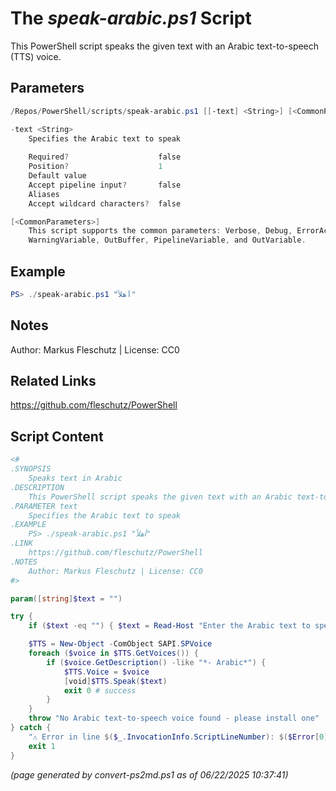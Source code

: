 The *speak-arabic.ps1* Script
===========================

This PowerShell script speaks the given text with an Arabic text-to-speech (TTS) voice.

Parameters
----------
```powershell
/Repos/PowerShell/scripts/speak-arabic.ps1 [[-text] <String>] [<CommonParameters>]

-text <String>
    Specifies the Arabic text to speak
    
    Required?                    false
    Position?                    1
    Default value                
    Accept pipeline input?       false
    Aliases                      
    Accept wildcard characters?  false

[<CommonParameters>]
    This script supports the common parameters: Verbose, Debug, ErrorAction, ErrorVariable, WarningAction, 
    WarningVariable, OutBuffer, PipelineVariable, and OutVariable.
```

Example
-------
```powershell
PS> ./speak-arabic.ps1 "أهلاً"

```

Notes
-----
Author: Markus Fleschutz | License: CC0

Related Links
-------------
https://github.com/fleschutz/PowerShell

Script Content
--------------
```powershell
<#
.SYNOPSIS
	Speaks text in Arabic
.DESCRIPTION
	This PowerShell script speaks the given text with an Arabic text-to-speech (TTS) voice.
.PARAMETER text
	Specifies the Arabic text to speak
.EXAMPLE
	PS> ./speak-arabic.ps1 "أهلاً"
.LINK
	https://github.com/fleschutz/PowerShell
.NOTES
	Author: Markus Fleschutz | License: CC0
#>

param([string]$text = "")

try {
	if ($text -eq "") { $text = Read-Host "Enter the Arabic text to speak" }

	$TTS = New-Object -ComObject SAPI.SPVoice
	foreach ($voice in $TTS.GetVoices()) {
		if ($voice.GetDescription() -like "*- Arabic*") { 
			$TTS.Voice = $voice
			[void]$TTS.Speak($text)
			exit 0 # success
		}
	}
	throw "No Arabic text-to-speech voice found - please install one"
} catch {
	"⚠️ Error in line $($_.InvocationInfo.ScriptLineNumber): $($Error[0])"
	exit 1
}
```

*(page generated by convert-ps2md.ps1 as of 06/22/2025 10:37:41)*
